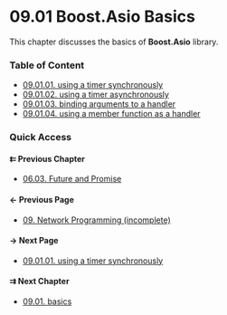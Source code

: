 # 09.01 Boost.Asio Basics

This chapter discusses the basics of **Boost.Asio** library.

### Table of Content

* [09.01.01. using a timer synchronously](./01.io_context.md)
* [09.01.02. using a timer asynchronously](./02.async_wait.md)
* [09.01.03. binding arguments to a handler](./03.bind.md)
* [09.01.04. using a member function as a handler](./04.member.md)

### Quick Access

<div class="previous_chapter pagination">

#### &#8647; Previous Chapter

* [06.03. Future and Promise](./../../06.multithreading/03.future/README.md)
</div>

<div class="previous_page pagination">

#### &#8592; Previous Page

* [09. Network Programming &lpar;incomplete&rpar;](./../../09.network_programming/README.md)

</div>
<div class="next_page pagination">

#### &#8594; Next Page

* [09.01.01. using a timer synchronously](./../../09.network_programming/01.basics/01.io_context.md)

</div>
<div class="next_chapter pagination">

#### &#8649; Next Chapter

* [09.01. basics](./../../09.network_programming/01.basics/README.md)

</div>
